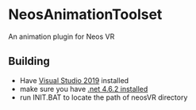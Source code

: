 # NeosAnimationToolset
An animation plugin for Neos VR
 
## Building
* Have [Visual Studio 2019](https://visualstudio.microsoft.com/) installed
* make sure you have [.net 4.6.2 installed](https://www.microsoft.com/en-us/download/details.aspx?id=53321)
* run INIT.BAT to locate the path of neosVR directory
